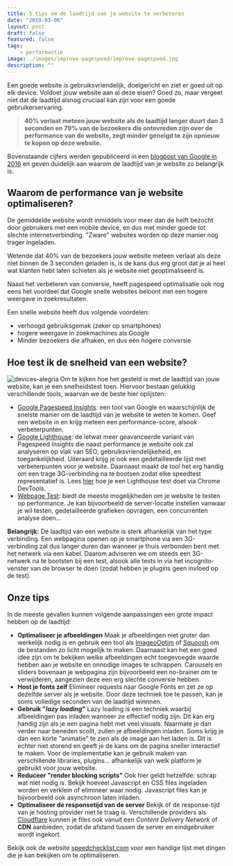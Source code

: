 ```yaml
---
title: 5 tips om de laadtijd van je website te verbeteren
date: "2019-03-06"
layout: post
draft: false
featured: false
tags:
    - performantie
image: ./images/improve-pagespeed/improve-pagespeed.jpg
description: ""
---
```


Een goede website is gebruiksvriendelijk, doelgericht en ziet er goed uit op elk device. Voldoet jouw website aan al deze eisen? Goed zo, maar vergeet niet dat de laadtijd alsnog cruciaal kan zijn voor een goede gebruikerservaring.

> **40% verlaat meteen jouw website als de laadtijd langer duurt dan 3 seconden en 79% van de bezoekers die ontevreden zijn over de performance van de website, zegt minder geneigd te zijn opnieuw te kopen op deze website.**

Bovenstaande cijfers werden gepubliceerd in een <a target="_blank" href="https://www.thinkwithgoogle.com/marketing-resources/experience-design/mobile-page-speed-load-time/">blogpost van Google in 2016</a> en geven duidelijk aan waarom de laadtijd van je website zo belangrijk is.

## Waarom de performance van je website optimaliseren?

De gemiddelde website wordt inmiddels voor meer dan de helft bezocht door gebruikers met een mobile device, en dus met minder goede tot slechte internetverbinding. "Zware" websites worden op deze manier nog trager ingeladen.

Wetende dat 40% van de bezoekers jouw website meteen verlaat als deze niet binnen de 3 seconden geladen is, is de kans dus erg groot dat je al heel wat klanten hebt laten schieten als je website niet geoptimaliseerd is.

Naast het verbeteren van conversie, heeft pagespeed optimalisatie ook nog eens het voordeel dat Google snelle websites beloont met een hogere weergave in zoekresultaten.

Een snelle website heeft dus volgende voordelen:

-   verhoogd gebruiksgemak (zeker op smartphones)
-   hogere weergave in zoekmachines als Google
-   Minder bezoekers die afhaken, en dus een hogere conversie

## Hoe test ik de snelheid van een website?

![devices-alegria](//images.ctfassets.net/laawkh2e48v0/6knBvkOs9dzBQqiX09bUC5/bbe7c2cfb22234ad76af96720ee51d2e/devices-alegria.png)
Om te kijken hoe het gesteld is met de laadtijd van jouw website, kan je een snelheidstest toen. Hiervoor bestaan gelukkig verschillende tools, waarvan we de beste hier oplijsten:

-   <a href="https://developers.google.com/speed/pagespeed/insights/" target="_blank">Google Pagespeed Insights</a>: een tool van Google en waarschijnlijk de snelste manier om de laadtijd van je website te weten te komen. Geef een website in en krijg meteen een performance-score, alsook verbeterpunten.
-   <a href="https://developers.google.com/web/tools/lighthouse/" target="_blank">Google Lighthouse</a>: de ietwat meer geavanceerde variant van Pagespeed Insights die naast performance je website ook zal analyseren op vlak van SEO, gebruiksvriendelijkeheid, en toegankelijkheid. Uiteraard krijg je ook een gedetailleerde lijst met verbeterpunten voor je website. Daarnaast maakt de tool het erg handig om een trage 3G-verbinding na te bootsen zodat elke speedtest representatief is. Lees <a target="_blank" href="https://developers.google.com/web/tools/lighthouse/#devtools">hier</a> hoe je een Lighthouse test doet via Chrome DevTools.
-   <a target="_blank" href="https://www.webpagetest.org/">Webpage Test</a>: biedt de meeste mogelijkheden om je website te testen op performance. Je kan bijvoorbeeld de server-locatie instellen vanwaar je wil testen, gedetailleerde grafieken opvragen, een concurrenten analyse doen...

**Belangrijk:** De laadtijd van een website is sterk afhankelijk van het type verbinding. Een webpagina openen op je smartphone via een 3G-verbinding zal dus langer duren dan wanneer je thuis verbonden bent met het netwerk via een kabel. Daarom adviseren we om steeds een 3G-netwerk na te bootsten bij een test, alsook alle tests in via het incognito-venster van de browser te doen (zodat hebben je plugins geen invloed op de test).

## Onze tips

In de meeste gevallen kunnen volgende aanpassingen een grote impact hebben op de laadtijd:

-   **Optimaliseer je afbeeldingen**
    Maak je afbeeldingen niet groter dan werkelijk nodig is en gebruik een tool als <a href="https://imageoptim.com" target="_blank">ImageoOptim</a> of <a target="_blank" href="https://squoosh.app/">Squoosh</a> om de bestanden zo licht mogelijk te maken.
    Daarnaast kan het een goed idee zijn om te bekijken welke afbeeldingen echt toegevoegde waarde hebben aan je website en onnodige images te schrappen. Carousels en sliders bovenaan je webpagina zijn bijvoorbeeld een no-brainer om te verwijderen, aangezien deze een erg slechte conversie hebben.
-   **Host je fonts zelf**
    Elimineer requests naar Google Fonts en zet ze op dezelfde server als je website. Door deze techniek toe te passen, kan je soms volledige seconden van de laadtijd winnnen.
-   **Gebruik "_lazy loading_"**
    Lazy loading is een techniek waarbij afbeeldingen pas inladen wanneer ze effectief nodig zijn. Dit kan erg handig zijn als je een pagina hebt met veel visuals. Naarmate je dan verder naar beneden scollt, zullen je afbeeldingen inladen. Soms krijg je dan een korte "animatie" te zien als de image aan het laden is. Dit is echter niet storend en geeft je de kans om de pagina sneller interactief te maken. Voor de implementatie kan je gebruik maken van verschillende libraries, plugins... afhankelijk van welk platform je gebruikt voor jouw website.
-   **Reduceer "render blocking scripts"**
    Ook hier geldt hetzelfde: schrap wat niet nodig is. Bekijk hoeveel Javascript en CSS files ingeladen worden en verklein of elimineer waar nodig. Javascript files kan je bijvoorbeeld ook asynchroon laten inladen.
-   **Optimaliseer de responsetijd van de server**
    Bekijk of de response-tijd van je hosting provider niet te traag is. Verschillende providers als <a target="_blank" href="https://www.cloudflare.com/cdn/">Cloudflare</a> kunnen je files ook vanuit een _Content Delivery Network_ of **CDN** aanbieden, zodat de afstand tussen de server en eindgebruiker wordt ingekort.

Bekijk ook de website <a href="https://speedchecklist.com" target="_blank">speedchecklist.com</a> voor een handige lijst met dingen die je kan bekijken om te optimaliseren.
